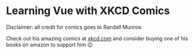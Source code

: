 <!-- @format -->

# Learning Vue with XKCD Comics

Disclaimer: all credit for comics goes to Randall Munroe.

Check out his amazing comics at [xkcd.com](https://xkcd.com) and
consider buying one of his books on amazon to support him :wink:
